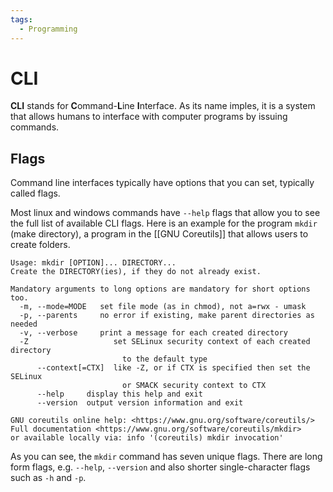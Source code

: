 ```yaml
---
tags:
  - Programming
---
```


# CLI

**CLI** stands for **C**ommand-**L**ine **I**nterface. As its name imples, it is a system that allows humans to interface with computer programs by issuing commands.

## Flags

Command line interfaces typically have options that you can set, typically called flags.

Most linux and windows commands have `--help` flags that allow you to see the full list of available CLI flags. Here is an example for the program `mkdir` (make directory), a program in the [[GNU Coreutils]] that allows users to create folders.

```plain title="$ mkdir --help"
Usage: mkdir [OPTION]... DIRECTORY...
Create the DIRECTORY(ies), if they do not already exist.

Mandatory arguments to long options are mandatory for short options too.
  -m, --mode=MODE   set file mode (as in chmod), not a=rwx - umask
  -p, --parents     no error if existing, make parent directories as needed
  -v, --verbose     print a message for each created directory
  -Z                   set SELinux security context of each created directory
                         to the default type
      --context[=CTX]  like -Z, or if CTX is specified then set the SELinux
                         or SMACK security context to CTX
      --help     display this help and exit
      --version  output version information and exit

GNU coreutils online help: <https://www.gnu.org/software/coreutils/>
Full documentation <https://www.gnu.org/software/coreutils/mkdir>
or available locally via: info '(coreutils) mkdir invocation'
```

As you can see, the `mkdir` command has seven unique flags. There are long form flags, e.g. `--help`, `--version` and also shorter single-character flags such as `-h` and `-p`.

